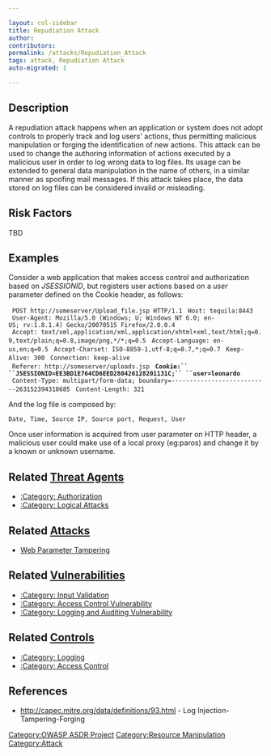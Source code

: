 ```yaml
---

layout: col-sidebar
title: Repudiation Attack
author: 
contributors: 
permalink: /attacks/Repudiation_Attack
tags: attack, Repudiation Attack
auto-migrated: 1

---
```


## Description

A repudiation attack happens when an application or system does not
adopt controls to properly track and log users' actions, thus permitting
malicious manipulation or forging the identification of new actions.
This attack can be used to change the authoring information of actions
executed by a malicious user in order to log wrong data to log files.
Its usage can be extended to general data manipulation in the name of
others, in a similar manner as spoofing mail messages. If this attack
takes place, the data stored on log files can be considered invalid or
misleading.

## Risk Factors

TBD

## Examples

Consider a web application that makes access control and authorization
based on *JSESSIONID*, but registers user actions based on a *user*
parameter defined on the Cookie header, as follows:

` POST http://someserver/Upload_file.jsp HTTP/1.1`
` Host: tequila:8443`
` User-Agent: Mozilla/5.0 (Windows; U; Windows NT 6.0; en-US; rv:1.8.1.4) Gecko/20070515 Firefox/2.0.0.4`
` Accept: text/xml,application/xml,application/xhtml+xml,text/html;q=0.9,text/plain;q=0.8,image/png,*/*;q=0.5`
` Accept-Language: en-us,en;q=0.5`
` Accept-Charset: ISO-8859-1,utf-8;q=0.7,*;q=0.7`
` Keep-Alive: 300`
` Connection: keep-alive`
` Referer: http://someserver/uploads.jsp`
` `**`Cookie:``   ``JSESSIONID=EE3BD1E764CD6EED280426128201131C;``
 ``user=leonardo`**
` Content-Type: multipart/form-data; boundary=---------------------------263152394310685`
` Content-Length: 321`

And the log file is composed by:

`Date, Time, Source IP, Source port, Request, User`

Once user information is acquired from user parameter on HTTP header, a
malicious user could make use of a local proxy (eg:paros) and change it
by a known or unknown username.

## Related [Threat Agents](Threat_Agents "wikilink")

  - [:Category: Authorization](:Category:_Authorization "wikilink")
  - [:Category: Logical Attacks](:Category:_Logical_Attacks "wikilink")

## Related [Attacks](Attacks "wikilink")

  - [Web Parameter Tampering](Web_Parameter_Tampering "wikilink")

## Related [Vulnerabilities](Vulnerabilities "wikilink")

  - [:Category: Input
    Validation](:Category:_Input_Validation "wikilink")
  - [:Category: Access Control
    Vulnerability](:Category:_Access_Control_Vulnerability "wikilink")
  - [:Category: Logging and Auditing
    Vulnerability](:Category:_Logging_and_Auditing_Vulnerability "wikilink")

## Related [Controls](Controls "wikilink")

  - [:Category: Logging](:Category:_Logging "wikilink")
  - [:Category: Access Control](:Category:_Access_Control "wikilink")

## References

  - <http://capec.mitre.org/data/definitions/93.html> - Log
    Injection-Tampering-Forging

[Category:OWASP ASDR Project](Category:OWASP_ASDR_Project "wikilink")
[Category:Resource
Manipulation](Category:Resource_Manipulation "wikilink")
[Category:Attack](Category:Attack "wikilink")